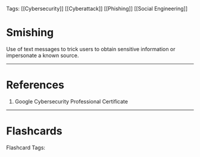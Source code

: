 Tags: [[Cybersecurity]] [[Cyberattack]] [[Phishing]] [[Social Engineering]]
# Smishing

Use of text messages to trick users to obtain sensitive information or impersonate a known source.

---
# References

1. Google Cybersecurity Professional Certificate

---
# Flashcards

Flashcard Tags: 